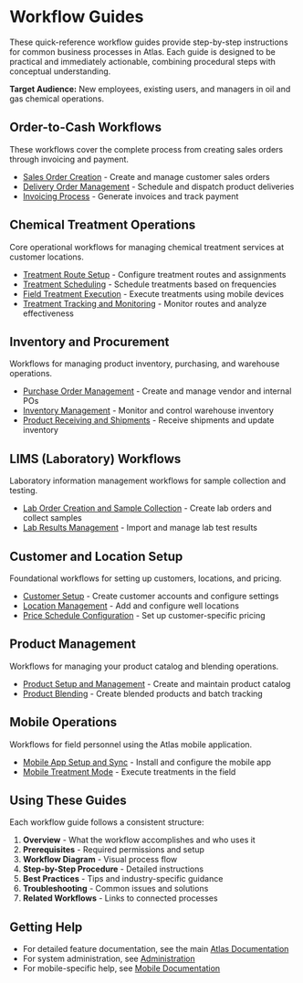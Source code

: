# Workflow Guides

These quick-reference workflow guides provide step-by-step instructions for common business processes in Atlas. Each guide is designed to be practical and immediately actionable, combining procedural steps with conceptual understanding.

**Target Audience:** New employees, existing users, and managers in oil and gas chemical operations.

## Order-to-Cash Workflows

These workflows cover the complete process from creating sales orders through invoicing and payment.

* [Sales Order Creation](SalesOrders.md) - Create and manage customer sales orders
* [Delivery Order Management](DeliveryOrders.md) - Schedule and dispatch product deliveries
* [Invoicing Process](Invoicing.md) - Generate invoices and track payment

## Chemical Treatment Operations

Core operational workflows for managing chemical treatment services at customer locations.

* [Treatment Route Setup](TreatmentRoutes.md) - Configure treatment routes and assignments
* [Treatment Scheduling](TreatmentScheduling.md) - Schedule treatments based on frequencies
* [Field Treatment Execution](FieldTreatments.md) - Execute treatments using mobile devices
* [Treatment Tracking and Monitoring](TreatmentTracking.md) - Monitor routes and analyze effectiveness

## Inventory and Procurement

Workflows for managing product inventory, purchasing, and warehouse operations.

* [Purchase Order Management](PurchaseOrders.md) - Create and manage vendor and internal POs
* [Inventory Management](InventoryManagement.md) - Monitor and control warehouse inventory
* [Product Receiving and Shipments](ReceivingShipments.md) - Receive shipments and update inventory

## LIMS (Laboratory) Workflows

Laboratory information management workflows for sample collection and testing.

* [Lab Order Creation and Sample Collection](LabOrders.md) - Create lab orders and collect samples
* [Lab Results Management](LabResults.md) - Import and manage lab test results

## Customer and Location Setup

Foundational workflows for setting up customers, locations, and pricing.

* [Customer Setup](CustomerSetup.md) - Create customer accounts and configure settings
* [Location Management](LocationSetup.md) - Add and configure well locations
* [Price Schedule Configuration](PriceSchedules.md) - Set up customer-specific pricing

## Product Management

Workflows for managing your product catalog and blending operations.

* [Product Setup and Management](ProductSetup.md) - Create and maintain product catalog
* [Product Blending](ProductBlending.md) - Create blended products and batch tracking

## Mobile Operations

Workflows for field personnel using the Atlas mobile application.

* [Mobile App Setup and Sync](MobileSetup.md) - Install and configure the mobile app
* [Mobile Treatment Mode](MobileTreating.md) - Execute treatments in the field

## Using These Guides

Each workflow guide follows a consistent structure:

1. **Overview** - What the workflow accomplishes and who uses it
2. **Prerequisites** - Required permissions and setup
3. **Workflow Diagram** - Visual process flow
4. **Step-by-Step Procedure** - Detailed instructions
5. **Best Practices** - Tips and industry-specific guidance
6. **Troubleshooting** - Common issues and solutions
7. **Related Workflows** - Links to connected processes

## Getting Help

* For detailed feature documentation, see the main [Atlas Documentation](../../Index.md)
* For system administration, see [Administration](../../Administration/Index.md)
* For mobile-specific help, see [Mobile Documentation](../../Mobile/Intro.md)

